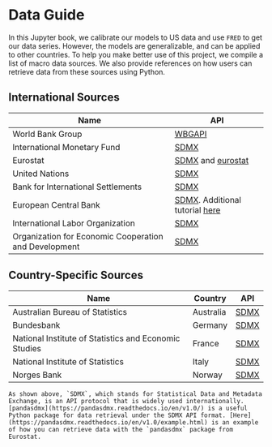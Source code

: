 # Data Guide

In this Jupyter book, we calibrate our models to US data and use `FRED` to get our data series. However, the models are generalizable, and can be applied to other countries. To help you make better use of this project, we compile a list of macro data sources. We also provide references on how users can retrieve data from these sources using Python.

## International Sources

| Name                                                 | API|
| ---------------------------------------------------- | -----------   |
| World Bank Group                                     | [WBGAPI](https://pypi.org/project/wbgapi/)      |
| International Monetary Fund                          | [SDMX](http://www.bd-econ.com/imfapi1.html)|
| Eurostat                                             | [SDMX](https://ec.europa.eu/eurostat/online-help/public/en/API_06_DataQuery_en/) and [eurostat](https://pypi.org/project/eurostat/)     |
| United Nations                                       | [SDMX](https://data.un.org/Host.aspx?Content=API)        |
| Bank for International Settlements                   | [SDMX](https://www.bis.org/statistics/sdmx.htm) |
| European Central Bank                                | [SDMX](https://sdw-wsrest.ecb.europa.eu/help/). Additional tutorial [here](https://www.pythonsherpa.com/static/files/html/ECB%20-%20Open%20Data.html) |
| International Labor Organization                     | [SDMX](https://www.ilo.org/sdmx/index.html)|
| Organization for Economic Cooperation and Development| [SDMX](https://data.oecd.org/api/sdmx-ml-documentation/)|

## Country-Specific Sources
| Name                                                  | Country   | API |
| ------------                                          | -------   | -----------   |
| Australian Bureau of Statistics                       | Australia | [SDMX](https://api.gov.au/service/715cdfd0-4742-402e-8729-086a7fd42a51/Getting%20Started)  |
| Bundesbank                                            | Germany   | [SDMX](https://api.statistiken.bundesbank.de/doc/index.html)|
| National Institute of Statistics and Economic Studies | France    | [SDMX](https://www.insee.fr/en/information/2868055)|
| National Institute of Statistics                      | Italy     | [SDMX](https://developers.italia.it/it/api/istat-sdmx-rest/) |
| Norges Bank                                           | Norway    | [SDMX](https://app.norges-bank.no/query/#/en/)|

```{tip}
As shown above, `SDMX`, which stands for Statistical Data and Metadata Exchange, is an API protocol that is widely used internationally. [pandasdmx](https://pandasdmx.readthedocs.io/en/v1.0/) is a useful Python package for data retrieval under the SDMX API format. [Here](https://pandasdmx.readthedocs.io/en/v1.0/example.html) is an example of how you can retrieve data with the `pandasdmx` package from Eurostat. 
```
